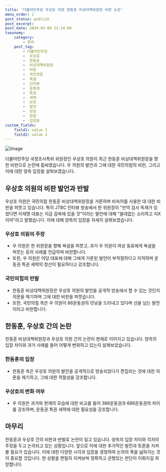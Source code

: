 ```yaml
---
title: '더불어민주당 우상호 의원 한동훈 비상대책위원장 비판 논란'
menu_order: 1
post_status: publish
post_excerpt: 
post_date: 2024-02-08 21:24:09
taxonomy:
    category:
        - 정치
    post_tag:
        - 더불어민주당
        -  우상호
        -  한동훈
        -  비상대책위원장
        -  비판
        -  국민의힘
        -  욕설
        -  인터뷰
        -  운동권
        -  특권
        -  세력
        -  논란
        -  발언
        -  방송
        -  편집
        -  입장문
custom_fields:
    field1: value 1
    field2: value 2
---
```


![Image](https://imgnews.pstatic.net/image/016/2024/02/08/20221219000044_0_20240208191701379.jpg?type=w647)

더불어민주당 국정조사특위 위원장인 우상호 의원이 최근 한동훈 비상대책위원장을 향한 비판으로 논란에 휩싸였습니다. 우 의원의 발언과 그에 대한 국민의힘의 비판, 그리고 이에 대한 양측 입장을 살펴보겠습니다.
## 우상호 의원의 비판 발언과 반발
우상호 의원은 국민의힘 한동훈 비상대책위원장을 거론하며 비속어를 사용한 데 대한 비판을 퍼붓고 있습니다. 특히 JTBC 인터뷰 방송에서 한 위원장이 "만약 검사 독재가 있었다면 이재명 대표는 지금 감옥에 있을 것"이라는 발언에 대해 "쓸데없는 소리하고 지X이야"라고 말했습니다. 이에 대해 양측의 입장을 자세히 살펴보겠습니다.
### 우상호 의원의 주장
- 우 의원은 한 위원장을 향해 욕설을 퍼붓고, 과거 우 의원이 여성 동료에게 욕설을 퍼붓는 등의 사례를 언급하며 비판합니다.
- 또한, 우 의원은 야당 대표에 대해 그에게 거론된 발언이 부적절하다고 지적하며 운동권 특권 세력의 청산이 필요하다고 강조합니다.
### 국민의힘의 반발
- 한동훈 비상대책위원장은 우상호 의원의 발언을 공개적 방송에서 할 수 있는 것인지 의문을 제기하며 그에 대한 비판을 퍼붓습니다.
- 또한, 국민의힘 측은 우 의원이 86운동권의 민낯을 드러내고 있다며 선을 넘는 발언이라고 비판합니다.
## 한동훈, 우상호 간의 논란
한동훈 비상대책위원장과 우상호 의원 간의 논란이 현재로 이어지고 있습니다. 양측의 입장 차이와 과거 사례를 들어 어떻게 변화하고 있는지 살펴보았습니다.
### 한동훈의 입장
- 한동훈 측은 우상호 의원의 발언을 공개적으로 방송되었다가 편집되는 것에 대한 의문을 제기하고, 그에 대한 적절성을 강조합니다.
### 우상호의 변화 여부
- 우 의원은 과거와 현재의 모습에 대한 비교를 들어 386운동권과 686운동권의 차이를 강조하며, 운동권 특권 세력에 대한 필요성을 강조합니다.
## 마무리
한동훈과 우상호 간의 비판과 반발로 논란이 일고 있습니다. 양측의 입장 차이와 각자의 주장을 두고 논의되고 있는 상황입니다. 앞으로 이에 대한 추가적인 발전과 토론을 지켜볼 필요가 있습니다. 이에 대한 다양한 시각과 입장을 경청하여 논의의 폭을 넓혀가는 것이 중요할 것입니다. 현 상황을 면밀히 지켜보며 정확하고 균형있는 판단이 이뤄지길 희망합니다.
